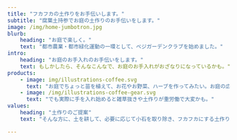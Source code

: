 ```yaml
---
title: "フカフカの土作りをお手伝いします。"
subtitle: "腐葉土持参でお庭の土作りのお手伝いをします。"
image: /img/home-jumbotron.jpg
blurb:
    heading: "お庭で楽しく。"
    text: "都市農業・都市緑化運動の一環として、ベジガーデンクラブを始めました。"
intro:
    heading: "お庭のお手入れのお手伝いをします。"
    text: もしかしたら、そんなこんなで、お庭のお手入れがおざなりになっているかも。"
products:
    - image: img/illustrations-coffee.svg
      text: "お庭でちょっと苗を植えて、お花やお野菜、ハーブを作ってみたい。お庭の広さは移植コテと熊手で手入れするくらい。"
    - image: /img/illustrations-coffee-gear.svg
      text: "でも実際に手を入れ始めると雑草抜きや土作りが重労働で大変かも。"
values:
    heading: "土作りのご提案"
    text: "そんな方に、土を耕して、必要に応じて小石を取り除き、フカフカにする土作りをご提案します。お庭をキレイに蘇らせましょう。"

---
```


